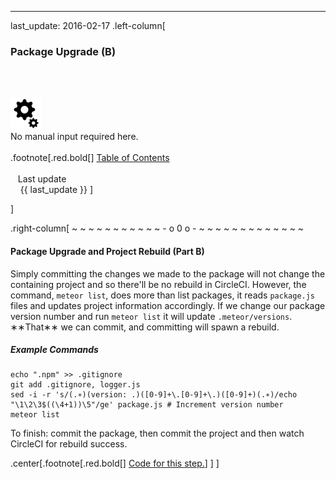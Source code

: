 ---
last_update: 2016-02-17
 .left-column[
  ### Package Upgrade (B)
  <br /><br /><div class='input_type_indicator'><img src='./fragments/loader.png' /><br />No manual input required here.</div><br />
.footnote[.red.bold[] [
Table of Contents](./toc.html)
<br />
<br />&nbsp; &nbsp;Last update
<br />&nbsp; &nbsp; {{ last_update  }}
]
<!-- H -->]
.right-column[
~ ~ ~ ~ ~ ~ ~ ~ ~ ~ ~ - o 0 o - ~ ~ ~ ~ ~ ~ ~ ~ ~ ~ ~ ~ ~

#### Package Upgrade and Project Rebuild (Part B)

Simply committing the changes we made to the package will not change the containing project and so there'll be no rebuild in CircleCI.  However, the command, ```meteor list```, does more than list packages, it reads ```package.js``` files and updates project information accordingly. If we change our package version number and run ```meteor list``` it will update ```.meteor/versions```.  ∗∗That∗∗ we can commit, and committing will spawn a rebuild.
##### Example Commands
```terminal
echo ".npm" >> .gitignore
git add .gitignore, logger.js
sed -i -r 's/(.∗)(version: .)([0-9]+\.[0-9]+\.)([0-9]+)(.∗)/echo "\1\2\3$((\4+1))\5"/ge' package.js # Increment version number
meteor list
```
To finish: commit the package, then commit the project and then watch CircleCI for rebuild success.

<!-- B -->
.center[.footnote[.red.bold[] <a href="https://github.com/martinhbramwell/Meteor-CI-Tutorial/blob/master/Tutorial07_ProductionLogging/ProductionLogging_functions.sh#L71" target="_blank">Code for this step.</a>] ]
]
